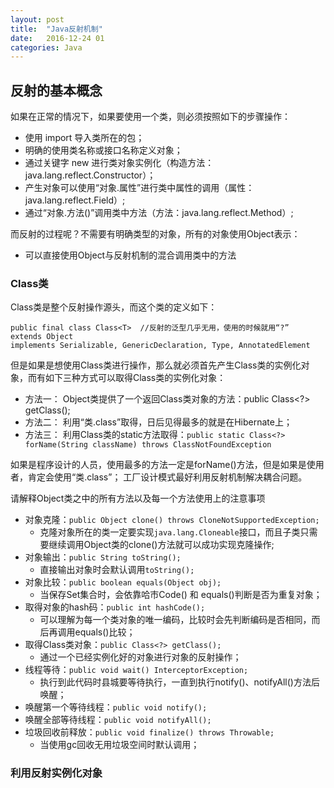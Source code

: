 ```yaml
---
layout: post
title:  "Java反射机制"
date:   2016-12-24 01
categories: Java
---
```






## 反射的基本概念 ##

如果在正常的情况下，如果要使用一个类，则必须按照如下的步骤操作：

- 使用 import 导入类所在的包；
- 明确的使用类名称或接口名称定义对象；
- 通过关键字 new 进行类对象实例化（构造方法： java.lang.reflect.Constructor）；
- 产生对象可以使用“对象.属性”进行类中属性的调用（属性：java.lang.reflect.Field）;
- 通过“对象.方法()”调用类中方法（方法：java.lang.reflect.Method）;

而反射的过程呢？不需要有明确类型的对象，所有的对象使用Object表示：

- 可以直接使用Object与反射机制的混合调用类中的方法

### Class类 ###

Class类是整个反射操作源头，而这个类的定义如下：

	public final class Class<T>  //反射的泛型几乎无用，使用的时候就用“?”
	extends Object
	implements Serializable, GenericDeclaration, Type, AnnotatedElement

但是如果是想使用Class类进行操作，那么就必须首先产生Class类的实例化对象，而有如下三种方式可以取得Class类的实例化对象：

- 方法一： Object类提供了一个返回Class类对象的方法：public Class<?> getClass();
- 方法二： 利用“类.class”取得，日后见得最多的就是在Hibernate上；
- 方法三： 利用Class类的static方法取得：`public static Class<?> forName(String className) throws ClassNotFoundException`

如果是程序设计的人员，使用最多的方法一定是forName()方法，但是如果是使用者，肯定会使用“类.class”；
工厂设计模式最好利用反射机制解决耦合问题。

请解释Object类之中的所有方法以及每一个方法使用上的注意事项

- 对象克隆：`public Object clone() throws CloneNotSupportedException;`
	- 克隆对象所在的类一定要实现`java.lang.Cloneable`接口，而且子类只需要继续调用Object类的clone()方法就可以成功实现克隆操作;
- 对象输出：`public String toString();`
	- 直接输出对象时会默认调用`toString();`
- 对象比较：`public boolean equals(Object obj);`
	- 当保存Set集合时，会依靠哈市Code() 和 equals()判断是否为重复对象；
- 取得对象的hash码：`public int hashCode();`
	- 可以理解为每一个类对象的唯一编码，比较时会先判断编码是否相同，而后再调用equals()比较；
- 取得Class类对象：`public Class<?> getClass();`
	- 通过一个已经实例化好的对象进行对象的反射操作；
- 线程等待：`public void wait() InterceptorException;`
	- 执行到此代码时县城要等待执行，一直到执行notify()、notifyAll()方法后唤醒；
- 唤醒第一个等待线程：`public void notify();`
- 唤醒全部等待线程：`public void notifyAll();`
- 垃圾回收前释放：`public void finalize() throws Throwable;`
	- 当使用gc回收无用垃圾空间时默认调用；

### 利用反射实例化对象 ###


